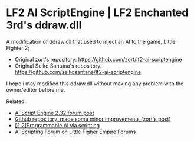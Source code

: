 # LF2 AI ScriptEngine | LF2 Enchanted 3rd's ddraw.dll

A modification of ddraw.dll that used to inject an AI to the game, Little Fighter 2;

- Original zort's repository: https://github.com/zort/lf2-ai-scriptengine
- Original Seiko Santana's repository: https://github.com/seikosantana/lf2-ai-scriptengine

I hope i may modified this ddraw.dll without making any problem with the owner/editor before me.

Related:  
- [AI Script Engine 2.32 forum post](https://lf-empire.de/forum/showthread.php?tid=11004)
- [Github repository, made some minor improvements (zort's post)](https://lf-empire.de/forum/showthread.php?tid=10945)
- [[2.2]Programmable AI via scripting](https://lf-empire.de/forum/showthread.php?tid=7927)
- [AI Scripting Forum on Little Figher Empire Forums](https://lf-empire.de/forum/forumdisplay.php?fid=56)
